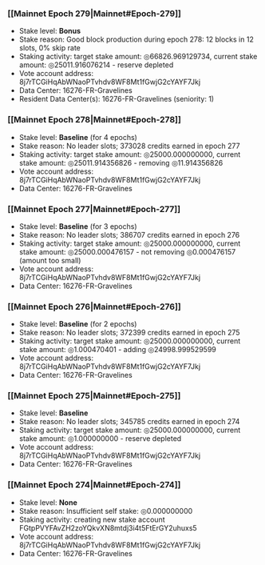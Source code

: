 ### [[Mainnet Epoch 279|Mainnet#Epoch-279]]
* Stake level: **Bonus**
* Stake reason: Good block production during epoch 278: 12 blocks in 12 slots, 0% skip rate
* Staking activity: target stake amount: ◎66826.969129734, current stake amount: ◎25011.916076214 - reserve depleted
* Vote account address: 8j7rTCGiHqAbWNaoPTvhdv8WF8Mt1fGwjG2cYAYF7Jkj
* Data Center: 16276-FR-Gravelines
* Resident Data Center(s): 16276-FR-Gravelines (seniority: 1)
### [[Mainnet Epoch 278|Mainnet#Epoch-278]]
* Stake level: **Baseline** (for 4 epochs)
* Stake reason: No leader slots; 373028 credits earned in epoch 277
* Staking activity: target stake amount: ◎25000.000000000, current stake amount: ◎25011.914356826 - removing ◎11.914356826
* Vote account address: 8j7rTCGiHqAbWNaoPTvhdv8WF8Mt1fGwjG2cYAYF7Jkj
* Data Center: 16276-FR-Gravelines
### [[Mainnet Epoch 277|Mainnet#Epoch-277]]
* Stake level: **Baseline** (for 3 epochs)
* Stake reason: No leader slots; 386707 credits earned in epoch 276
* Staking activity: target stake amount: ◎25000.000000000, current stake amount: ◎25000.000476157 - not removing ◎0.000476157 (amount too small)
* Vote account address: 8j7rTCGiHqAbWNaoPTvhdv8WF8Mt1fGwjG2cYAYF7Jkj
* Data Center: 16276-FR-Gravelines
### [[Mainnet Epoch 276|Mainnet#Epoch-276]]
* Stake level: **Baseline** (for 2 epochs)
* Stake reason: No leader slots; 372399 credits earned in epoch 275
* Staking activity: target stake amount: ◎25000.000000000, current stake amount: ◎1.000470401 - adding ◎24998.999529599
* Vote account address: 8j7rTCGiHqAbWNaoPTvhdv8WF8Mt1fGwjG2cYAYF7Jkj
* Data Center: 16276-FR-Gravelines
### [[Mainnet Epoch 275|Mainnet#Epoch-275]]
* Stake level: **Baseline**
* Stake reason: No leader slots; 345785 credits earned in epoch 274
* Staking activity: target stake amount: ◎25000.000000000, current stake amount: ◎1.000000000 - reserve depleted
* Vote account address: 8j7rTCGiHqAbWNaoPTvhdv8WF8Mt1fGwjG2cYAYF7Jkj
* Data Center: 16276-FR-Gravelines
### [[Mainnet Epoch 274|Mainnet#Epoch-274]]
* Stake level: **None**
* Stake reason: Insufficient self stake: ◎0.000000000
* Staking activity: creating new stake account FGtpPVYFAvZH2zoYQkvXN8mtdj3i4t5FtErGY2uhuxs5
* Vote account address: 8j7rTCGiHqAbWNaoPTvhdv8WF8Mt1fGwjG2cYAYF7Jkj
* Data Center: 16276-FR-Gravelines